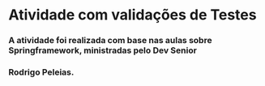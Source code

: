 # Atividade com validações de Testes

### A atividade foi realizada com base nas aulas sobre Springframework, ministradas pelo Dev Senior
### Rodrigo Peleias.

